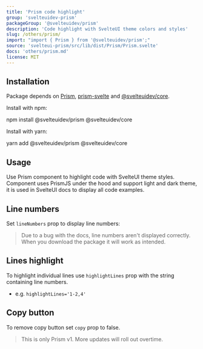```yaml
---
title: 'Prism code highlight'
group: 'svelteuidev-prism'
packageGroup: '@svelteuidev/prism'
description: 'Code highlight with SvelteUI theme colors and styles'
slug: /others/prism/
import: "import { Prism } from '@svelteuidev/prism';"
source: 'svelteui-prism/src/lib/dist/Prism/Prism.svelte'
docs: 'others/prism.md'
license: MIT
---
```


<script>
    import { Demo, PrismDemos } from '@svelteuidev/demos'
    import { Heading, CodeBlock } from 'components';
</script>

<Heading />

## Installation

Package depends on [Prism](https://prismjs.com/), [prism-svelte](https://github.com/pngwn/prism-svelte) and [@svelteuidev/core](https://www.npmjs.com/package/@svelteuidev/core).

Install with npm:

<CodeBlock copy>
    npm install @svelteuidev/prism @svelteuidev/core
</CodeBlock>

Install with yarn:

<CodeBlock copy>
    yarn add @svelteuidev/prism @svelteuidev/core
</CodeBlock>

## Usage

Use Prism component to highlight code with SvelteUI theme styles. Component uses PrismJS under the hood and support light and dark theme, it is used in SvelteUI docs to display all code examples.

<Demo demo={PrismDemos.usage} />

## Line numbers

Set `lineNumbers` prop to display line numbers:

> Due to a bug with the docs, line numbers aren't displayed correctly. When you download the package it will work as intended.

<Demo demo={PrismDemos.lineNumbers} />

## Lines highlight

To highlight individual lines use `highlightLines` prop with the string containing
line numbers.

- e.g. `highlightLines='1-2,4'`

<Demo demo={PrismDemos.lineHighlight} />

## Copy button

To remove copy button set `copy` prop to false.

<Demo demo={PrismDemos.copy} />

> This is only Prism v1. More updates will roll out overtime.
